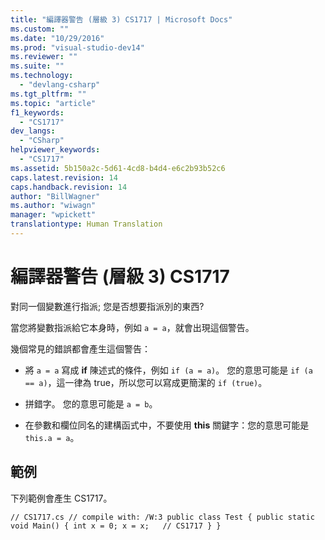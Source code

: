 ```yaml
---
title: "編譯器警告 (層級 3) CS1717 | Microsoft Docs"
ms.custom: ""
ms.date: "10/29/2016"
ms.prod: "visual-studio-dev14"
ms.reviewer: ""
ms.suite: ""
ms.technology: 
  - "devlang-csharp"
ms.tgt_pltfrm: ""
ms.topic: "article"
f1_keywords: 
  - "CS1717"
dev_langs: 
  - "CSharp"
helpviewer_keywords: 
  - "CS1717"
ms.assetid: 5b150a2c-5d61-4cd8-b4d4-e6c2b93b52c6
caps.latest.revision: 14
caps.handback.revision: 14
author: "BillWagner"
ms.author: "wiwagn"
manager: "wpickett"
translationtype: Human Translation
---
```

# 編譯器警告 (層級 3) CS1717
對同一個變數進行指派; 您是否想要指派別的東西?  
  
 當您將變數指派給它本身時，例如 `a = a`，就會出現這個警告。  
  
 幾個常見的錯誤都會產生這個警告：  
  
-   將 `a = a` 寫成 **if** 陳述式的條件，例如 `if (a = a)`。 您的意思可能是 `if (a == a)`，這一律為 true，所以您可以寫成更簡潔的 `if (true)`。  
  
-   拼錯字。 您的意思可能是 `a = b`。  
  
-   在參數和欄位同名的建構函式中，不要使用 **this** 關鍵字：您的意思可能是 `this.a = a`。  
  
## 範例  
 下列範例會產生 CS1717。  
  
```  
// CS1717.cs // compile with: /W:3 public class Test { public static void Main() { int x = 0; x = x;   // CS1717 } }  
```